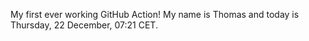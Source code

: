 My first ever working GitHub Action!
My name is Thomas and today is Thursday, 22 December, 07:21 CET. 
